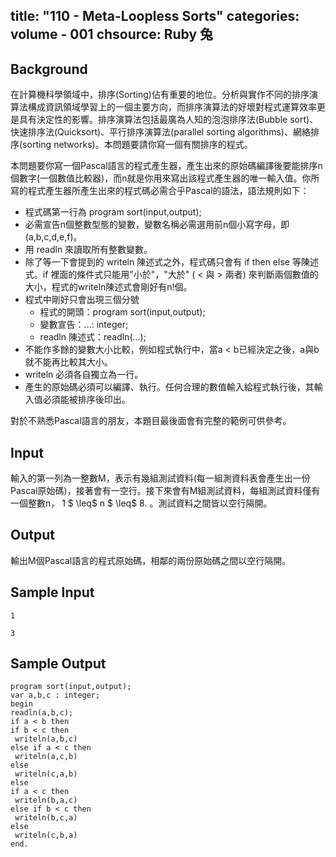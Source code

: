 title: "110 - Meta-Loopless Sorts"
categories: volume - 001
chsource: Ruby 兔
---

## Background ##

在計算機科學領域中，排序(Sorting)佔有重要的地位。分析與實作不同的排序演算法構成資訊領域學習上的一個主要方向，而排序演算法的好壞對程式運算效率更是具有決定性的影響。排序演算法包括最廣為人知的泡泡排序法(Bubble sort)、快速排序法(Quicksort)、平行排序演算法(parallel sorting algorithms)、網絡排序(sorting networks)。本問題要請你寫一個有關排序的程式。

本問題要你寫一個Pascal語言的程式產生器，產生出來的原始碼編譯後要能排序n個數字(一個數值比較器)，而n就是你用來寫出該程式產生器的唯一輸入值。你所寫的程式產生器所產生出來的程式碼必需合乎Pascal的語法，語法規則如下：

* 程式碼第一行為 program sort(input,output);
* 必需宣告n個整數型態的變數，變數名稱必需選用前n個小寫字母，即(a,b,c,d,e,f)。
* 用 readln 來讀取所有整數變數。
* 除了等一下會提到的 writeln 陳述式之外，程式碼只會有 if then else 等陳述式。if 裡面的條件式只能用"小於"，"大於" ( < 與 > 兩者) 來判斷兩個數值的大小，程式的writeln陳述式會剛好有n!個。
* 程式中剛好只會出現三個分號
	* 程式的開頭：program sort(input,output);
	* 變數宣告：...: integer;
	* readln 陳述式：readln(...);
* 不能作多餘的變數大小比較，例如程式執行中，當a < b已經決定之後，a與b就不能再比較其大小。
* writeln 必須各自獨立為一行。
* 產生的原始碼必須可以編譯、執行。任何合理的數值輸入給程式執行後，其輸入值必須能被排序後印出。

對於不熟悉Pascal語言的朋友，本題目最後面會有完整的範例可供參考。

## Input ##
輸入的第一列為一整數M，表示有幾組測試資料(每一組測資料表會產生出一份Pascal原始碼)，接著會有一空行。接下來會有M組測試資料，每組測試資料僅有一個整數n， 1 $ \leq$ n $ \leq$ 8. 。測試資料之間皆以空行隔開。

## Output ##
輸出M個Pascal語言的程式原始碼，相鄰的兩份原始碼之間以空行隔開。

## Sample Input ##

	1

	3

## Sample Output ##

	program sort(input,output);
	var a,b,c : integer;
	begin
	readln(a,b,c);
	if a < b then
	if b < c then
	 writeln(a,b,c)
	else if a < c then
	 writeln(a,c,b)
	else
	 writeln(c,a,b)
	else
	if a < c then
	 writeln(b,a,c)
	else if b < c then
	 writeln(b,c,a)
	else
	 writeln(c,b,a)
	end.